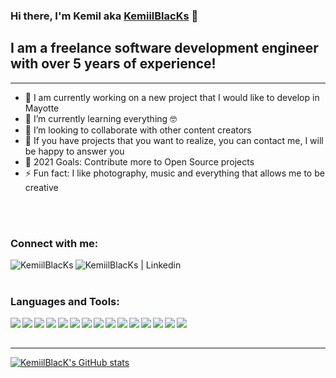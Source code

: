 ### Hi there, I'm Kemil aka [KemiilBlacKs][website] 👋

## I am a freelance software development engineer with over 5 years of experience!

---

- 🔭 I am currently working on a new project that I would like to develop in Mayotte
- 🌱 I’m currently learning everything 🤓
- 👯 I’m looking to collaborate with other content creators
- 💬 If you have projects that you want to realize, you can contact me, I will be happy to answer you
- 🥅 2021 Goals: Contribute more to Open Source projects
- ⚡ Fun fact: I like photography, music and everything that allows me to be creative

<br />
<br />

### Connect with me:

[<img align="left" alt="KemiilBlacKs" src="https://img.icons8.com/color/26/000000/globe--v1.png"/>][website]
[<img align="left" alt="KemiilBlacKs | Linkedin" src="https://img.icons8.com/color/26/000000/linkedin.png"/>][linkedin]

<br />
<br />

### Languages and Tools:

<img align="left" src="https://img.icons8.com/color/26/000000/notion.png"/>
<img align="left" src="https://img.icons8.com/fluency/26/000000/visual-studio-code-2019.png"/>
<img align="left" src="https://img.icons8.com/dusk/26/000000/postman-api.png"/>
<img align="left" src="https://img.icons8.com/color/26/000000/html-5.png"/>
<img align="left" src="https://img.icons8.com/color/26/000000/css3.png"/>
<img align="left" src="https://img.icons8.com/color/26/000000/javascript--v1.png"/>
<img align="left" src="https://img.icons8.com/color/26/000000/golang.png"/>
<img align="left" src="https://img.icons8.com/offices/26/000000/php-logo.png"/>
<img align="left" src="https://img.icons8.com/color/26/000000/vue-js.png"/>
<img align="left" src="https://img.icons8.com/color/26/000000/wordpress.png"/>
<img align="left" src="https://img.icons8.com/color/26/000000/mysql-logo.png"/>
<img align="left" src="https://img.icons8.com/color/26/000000/mongodb.png"/>
<img align="left" src="https://img.icons8.com/color/26/000000/sass.png"/>
<img align="left" src="https://img.icons8.com/color/26/000000/graphql.png"/>
<img align="left" src="https://img.icons8.com/ios-filled/26/000000/github.png"/>

<br />
<br />

---

[![KemiilBlacK's GitHub stats](https://github-readme-stats.vercel.app/api?username=kemiilblacks&show_icons=true&hide_border=true&count_private=true&custom_title=Stats)](https://github.com/kemiilblacks/github-readme-stats)

<br />
<br />

[website]: https://kemiilblacks.fr
[linkedin]: https://www.linkedin.com/in/mdahalani
